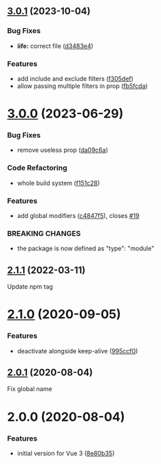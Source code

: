## [3.0.1](https://github.com/shentao/vue-global-events/compare/v3.0.0...v3.0.1) (2023-10-04)

### Bug Fixes

- **iife:** correct file ([d3483e4](https://github.com/shentao/vue-global-events/commit/d3483e43ee2fedb0f18c99d81faccb578d677506))

### Features

- add include and exclude filters ([f305def](https://github.com/shentao/vue-global-events/commit/f305def148758da35ad32444fbfdfcdc76f4f2d1))
- allow passing multiple filters in prop ([fb5fcda](https://github.com/shentao/vue-global-events/commit/fb5fcdaff9a7b35671b09e52f1f4ad76c354ee72))

# [3.0.0](https://github.com/shentao/vue-global-events/compare/v2.1.1...v3.0.0) (2023-06-29)

### Bug Fixes

- remove useless prop ([da09c6a](https://github.com/shentao/vue-global-events/commit/da09c6a58a3673538af4acdd732131666fd1e239))

### Code Refactoring

- whole build system ([f151c28](https://github.com/shentao/vue-global-events/commit/f151c285b98ab3a2f5de026557cda3fa0164eedd))

### Features

- add global modifiers ([c4847f5](https://github.com/shentao/vue-global-events/commit/c4847f5e4252ff79f1f9973d20c72b51dccf875d)), closes [#19](https://github.com/shentao/vue-global-events/issues/19)

### BREAKING CHANGES

- the package is now defined as "type": "module"

## [2.1.1](https://github.com/shentao/vue-global-events/compare/v2.1.0...v2.1.1) (2022-03-11)

Update npm tag

# [2.1.0](https://github.com/shentao/vue-global-events/compare/v2.0.1...v2.1.0) (2020-09-05)

### Features

- deactivate alongside keep-alive ([995ccf0](https://github.com/shentao/vue-global-events/commit/995ccf0805ff7f3df01aca19f3a056b07608608b))

## [2.0.1](https://github.com/shentao/vue-global-events/compare/v2.0.0...v2.0.1) (2020-08-04)

Fix global name

# 2.0.0 (2020-08-04)

### Features

- initial version for Vue 3 ([8e80b35](https://github.com/shentao/vue-global-events/commit/8e80b353b04fdaa00a918b2876abb3bb7bfc0018))
